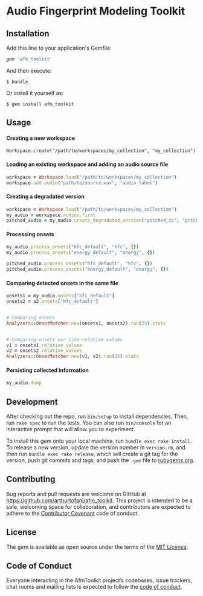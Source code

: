 # Audio Fingerprint Modeling Toolkit



## Installation

Add this line to your application's Gemfile:

```ruby
gem 'afm_toolkit'
```

And then execute:

    $ bundle

Or install it yourself as:

    $ gem install afm_toolkit

## Usage

#### Creating a new workspace

`Workspace.create("/path/to/workspaces/my_collection", "my_collection")`

#### Loading an existing workspace and adding an audio source file

```ruby
workspace = Workspace.load("/path/to/workspaces/my_collection")
workspace.add_audio("path/to/source.wav", "audio_label")
```

#### Creating a degradated version
```ruby
workspace = Workspace.load("/path/to/workspaces/my_collection")
my_audio = workspace.audios.first
pitched_audio = my_audio.create_degradated_version("pitched_3s", "pitch", {semitones: 3})
```


#### Processing onsets
```ruby
my_audio.process_onsets("hfc_default", "hfc", {})
my_audio.process_onsets("energy_default", "energy", {})

pitched_audio.process_onsets("hfc_default", "hfc", {})
pitched_audio.process_onsets("energy_default", "energy", {})

```

#### Comparing detected onsets in the same file
```ruby
onsets1 = my_audio.onsets["hfc_default"]
onsets2 = a2.onsets["hfc_default"]


# Comparing onsets
Analyzers::OnsetMatcher.new(onsets1, onsets2).run(25).stats


# Comparing onsets ovr time-relative values
v1 = onsets1.relative_values
v2 = onsets2.relative_values
Analyzers::OnsetMatcher.new(v1, v2).run(25).stats

```

#### Persisting collected information
```ruby
my_audio.dump

```

## Development

After checking out the repo, run `bin/setup` to install dependencies. Then, run `rake spec` to run the tests. You can also run `bin/console` for an interactive prompt that will allow you to experiment.

To install this gem onto your local machine, run `bundle exec rake install`. To release a new version, update the version number in `version.rb`, and then run `bundle exec rake release`, which will create a git tag for the version, push git commits and tags, and push the `.gem` file to [rubygems.org](https://rubygems.org).

## Contributing

Bug reports and pull requests are welcome on GitHub at https://github.com/arthurtofani/afm_toolkit. This project is intended to be a safe, welcoming space for collaboration, and contributors are expected to adhere to the [Contributor Covenant](http://contributor-covenant.org) code of conduct.

## License

The gem is available as open source under the terms of the [MIT License](http://opensource.org/licenses/MIT).

## Code of Conduct

Everyone interacting in the AfmToolkit project’s codebases, issue trackers, chat rooms and mailing lists is expected to follow the [code of conduct](https://github.com/[USERNAME]/afm_toolkit/blob/master/CODE_OF_CONDUCT.md).
